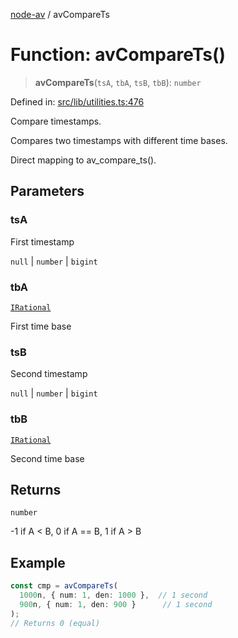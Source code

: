 [node-av](../globals.md) / avCompareTs

# Function: avCompareTs()

> **avCompareTs**(`tsA`, `tbA`, `tsB`, `tbB`): `number`

Defined in: [src/lib/utilities.ts:476](https://github.com/seydx/av/blob/f8631fc881b394300b1479f511d55cf1c370a87f/src/lib/utilities.ts#L476)

Compare timestamps.

Compares two timestamps with different time bases.

Direct mapping to av_compare_ts().

## Parameters

### tsA

First timestamp

`null` | `number` | `bigint`

### tbA

[`IRational`](../interfaces/IRational.md)

First time base

### tsB

Second timestamp

`null` | `number` | `bigint`

### tbB

[`IRational`](../interfaces/IRational.md)

Second time base

## Returns

`number`

-1 if A < B, 0 if A == B, 1 if A > B

## Example

```typescript
const cmp = avCompareTs(
  1000n, { num: 1, den: 1000 },  // 1 second
  900n, { num: 1, den: 900 }      // 1 second
);
// Returns 0 (equal)
```
